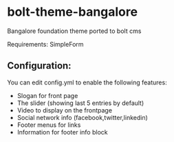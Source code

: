 bolt-theme-bangalore
====================

Bangalore foundation theme ported to bolt cms

Requirements: SimpleForm

Configuration:
--------------

You can edit config.yml to enable the following features:

* Slogan for front page
* The slider (showing last 5 entries by default)
* Video to display on the frontpage
* Social network info (facebook,twitter,linkedin)
* Footer menus for links
* Information for footer info block

